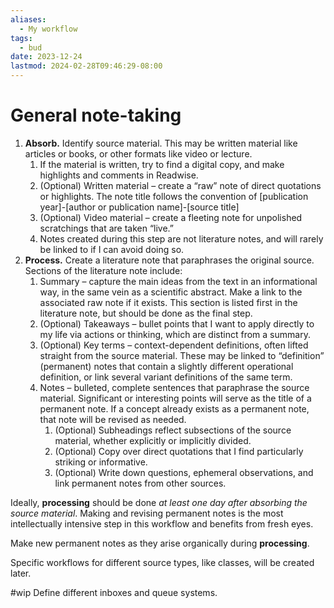 ```yaml
---
aliases:
  - My workflow
tags:
  - bud
date: 2023-12-24
lastmod: 2024-02-28T09:46:29-08:00
---
```

# General note-taking

1. **Absorb.** Identify source material. This may be written material like articles or books, or other formats like video or lecture.
	1. If the material is written, try to find a digital copy, and make highlights and comments in Readwise.
	2. (Optional) Written material – create a “raw” note of direct quotations or highlights. The note title follows the convention of \[publication year]-\[author or publication name]-\[source title]
	3. (Optional) Video material – create a fleeting note for unpolished scratchings that are taken “live.”
	4. Notes created during this step are not literature notes, and will rarely be linked to if I can avoid doing so.
2. **Process.** Create a literature note that paraphrases the original source. Sections of the literature note include:
	1. Summary – capture the main ideas from the text in an informational way, in the same vein as a scientific abstract. Make a link to the associated raw note if it exists. This section is listed first in the literature note, but should be done as the final step.
	2. (Optional) Takeaways – bullet points that I want to apply directly to my life via actions or thinking, which are distinct from a summary.
	3. (Optional) Key terms – context-dependent definitions, often lifted straight from the source material. These may be linked to “definition” (permanent) notes that contain a slightly different operational definition, or link several variant definitions of the same term.
	4. Notes – bulleted, complete sentences that paraphrase the source material. Significant or interesting points will serve as the title of a permanent note. If a concept already exists as a permanent note, that note will be revised as needed.
		1. (Optional) Subheadings reflect subsections of the source material, whether explicitly or implicitly divided.
		2. (Optional) Copy over direct quotations that I find particularly striking or informative.
		3. (Optional) Write down questions, ephemeral observations, and link permanent notes from other sources.

Ideally, **processing** should be done *at least one day after absorbing the source material*. Making and revising permanent notes is the most intellectually intensive step in this workflow and benefits from fresh eyes.

Make new permanent notes as they arise organically during **processing**.

Specific workflows for different source types, like classes, will be created later.

#wip Define different inboxes and queue systems.